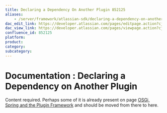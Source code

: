```yaml
---
title: Declaring a Dependency On Another Plugin 852125
aliases:
    - /server/framework/atlassian-sdk/declaring-a-dependency-on-another-plugin-852125.html
dac_edit_link: https://developer.atlassian.com/pages/editpage.action?cjm=wozere&pageId=852125
dac_view_link: https://developer.atlassian.com/pages/viewpage.action?cjm=wozere&pageId=852125
confluence_id: 852125
platform:
product:
category:
subcategory:
---
```

# Documentation : Declaring a Dependency on Another Plugin

Content required. Perhaps some of it is already present on page [OSGi, Spring and the Plugin Framework](/server/framework/atlassian-sdk/852146.html) and should be moved from there to here.

















































































































































































































































































































